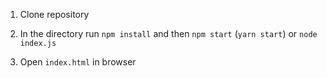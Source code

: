 1. Clone repository

2. In the directory run `npm install` and then `npm start` (`yarn start`) or `node index.js` 

3. Open `index.html` in browser